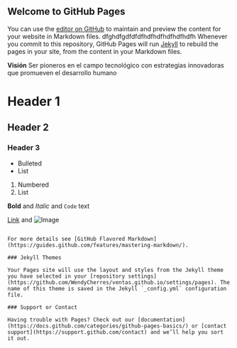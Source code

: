 ## Welcome to GitHub Pages

You can use the [editor on GitHub](https://github.com/WendyCherres/ventas.github.io/edit/gh-pages/index.md) to maintain and preview the content for your website in Markdown files.
dfghdfgdfdfdfhdfhdfhdfhdfhdfh
Whenever you commit to this repository, GitHub Pages will run [Jekyll](https://jekyllrb.com/) to rebuild the pages in your site, from the content in your Markdown files.

<b>Visión</b>
Ser pioneros en el campo tecnológico con estrategias innovadoras que promueven el desarrollo humano

# Header 1
## Header 2
### Header 3

- Bulleted
- List

1. Numbered
2. List

**Bold** and _Italic_ and `Code` text

[Link](url) and ![Image](src)
```

For more details see [GitHub Flavored Markdown](https://guides.github.com/features/mastering-markdown/).

### Jekyll Themes

Your Pages site will use the layout and styles from the Jekyll theme you have selected in your [repository settings](https://github.com/WendyCherres/ventas.github.io/settings/pages). The name of this theme is saved in the Jekyll `_config.yml` configuration file.

### Support or Contact

Having trouble with Pages? Check out our [documentation](https://docs.github.com/categories/github-pages-basics/) or [contact support](https://support.github.com/contact) and we’ll help you sort it out.
